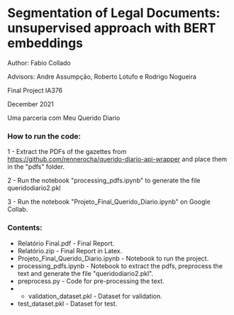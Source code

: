 
# Segmentation of Legal Documents: unsupervised approach with BERT embeddings

Author: Fabio Collado

Advisors: Andre Assumpção, Roberto Lotufo e Rodrigo Nogueira

Final Project IA376

December 2021

Uma parceria com Meu Querido Diario

### How to run the code:

1 - Extract the PDFs of the gazettes from https://github.com/rennerocha/querido-diario-api-wrapper and place them in the "pdfs" folder.

2 - Run the notebook "processing_pdfs.ipynb" to generate the file queridodiario2.pkl

3 - Run the notebook "Projeto_Final_Querido_Diario.ipynb" on Google Collab.

### Contents:
- Relatório Final.pdf - Final Report.
- Relatório.zip - Final Report in Latex.
- Projeto_Final_Querido_Diario.ipynb - Notebook to run the project.
- processing_pdfs.ipynb - Notebook to extract the pdfs, preprocess the text and generate the file "queridodiario2.pkl". 
- preprocess.py - Code for pre-processing the text.
- - validation_dataset.pkl - Dataset for validation.
- test_dataset.pkl - Dataset for test.
